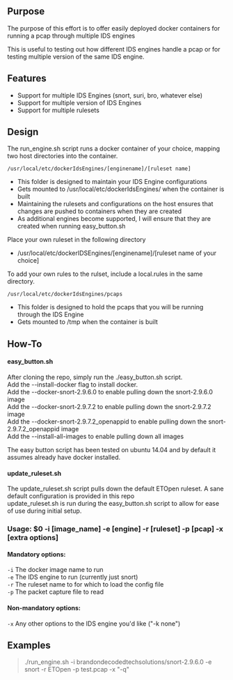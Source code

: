 ## Purpose ##

The purpose of this effort is to offer easily deployed docker containers for running a pcap through multiple IDS engines

This is useful to testing out how different IDS engines handle a pcap or for testing multiple version of the same IDS engine. 

## Features ##
*	Support for multiple IDS Engines (snort, suri, bro, whatever else)
*	Support for multiple version of IDS Engines
*	Support for multiple rulesets 

## Design ##

The run_engine.sh script runs a docker container of your choice, mapping two host directories into the container.

`/usr/local/etc/dockerIdsEngines/[enginename]/[ruleset name]`

-	This folder is  designed to maintain your IDS Engine configurations
-	Gets mounted to /usr/local/etc/dockerIdsEngines/ when the container is built
-	Maintaining the rulesets and configurations on the host ensures that changes are pushed to containers when they are created
-	As additional engines become supported, I will ensure that they are created when running easy_button.sh


Place your own ruleset in the following directory
-	/usr/local/etc/dockerIDSEngines/[enginename]/[ruleset name of your choice]  

To add your own rules to the rulset, include a local.rules in the same directory.  
	
`/usr/local/etc/dockerIdsEngines/pcaps`

-	This folder is designed to hold the pcaps that you will be running through the IDS Engine  
-	Gets mounted to /tmp when the container is built  

## How-To ##

#### easy_button.sh ####
After cloning the repo, simply run the ./easy_button.sh script.  
Add the --install-docker flag to install docker.  
Add the --docker-snort-2.9.6.0 to enable pulling down the snort-2.9.6.0 image  
Add the --docker-snort-2.9.7.2 to enable pulling down the snort-2.9.7.2 image  
Add the --docker-snort-2.9.7.2_openappid to enable pulling down the snort-2.9.7.2_openappid image  
Add the --install-all-images to enable pulling down all images  

The easy button script has been tested on ubuntu 14.04 and by default it assumes already have docker installed.  


#### update_ruleset.sh ####
The update_ruleset.sh script pulls down the default ETOpen ruleset.  A sane default configuration is provided in this repo  
update_ruleset.sh is run during the easy_button.sh script to allow for ease of use during initial setup.  

	
### Usage: $0 -i [image_name] -e [engine] -r [ruleset] -p [pcap] -x [extra options]

#### Mandatory options:
`-i` The docker image name to run  
`-e` The IDS engine to run (currently just snort)  
`-r` The ruleset name to for which to load the config file  
`-p` The packet capture file to read  

#### Non-mandatory options:
`-x` Any other options to the IDS engine you'd like ("-k none")  





## Examples

> ./run_engine.sh -i brandondecodedtechsolutions/snort-2.9.6.0 -e snort -r ETOpen -p test.pcap -x "-q"
